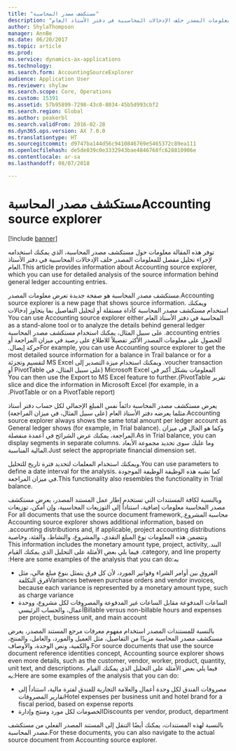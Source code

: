 ```yaml
---
title: "مستكشف مصدر المحاسبة"
description: "توفر هذه المقالة معلومات حول مستكشف مصدر المحاسبة، الذي يمكنك استخدامه لإجراء تحليل مفصل للمعلومات المصدر خلف الإدخالات المحاسبية‬ في دفتر الأستاذ العام."
author: ShylaThompson
manager: AnnBe
ms.date: 06/20/2017
ms.topic: article
ms.prod: 
ms.service: dynamics-ax-applications
ms.technology: 
ms.search.form: AccountingSourceExplorer
audience: Application User
ms.reviewer: shylaw
ms.search.scope: Core, Operations
ms.custom: 15391
ms.assetid: 57b95899-7298-43c0-8034-45b5d993cbf2
ms.search.region: Global
ms.author: peakerbl
ms.search.validFrom: 2016-02-28
ms.dyn365.ops.version: AX 7.0.0
ms.translationtype: HT
ms.sourcegitcommit: d9747ba144d56c9410846769e5465372c89ea111
ms.openlocfilehash: de5de039c0e3332943bae4846768fc628810906e
ms.contentlocale: ar-sa
ms.lasthandoff: 08/07/2018

---
```


# <a name="accounting-source-explorer"></a><span data-ttu-id="a3591-103">مستكشف مصدر المحاسبة</span><span class="sxs-lookup"><span data-stu-id="a3591-103">Accounting source explorer</span></span>

[!include [banner](../includes/banner.md)]

<span data-ttu-id="a3591-104">توفر هذه المقالة معلومات حول مستكشف مصدر المحاسبة، الذي يمكنك استخدامه لإجراء تحليل مفصل للمعلومات المصدر خلف الإدخالات المحاسبية‬ في دفتر الأستاذ العام.</span><span class="sxs-lookup"><span data-stu-id="a3591-104">This article provides information about Accounting source explorer, which you can use for detailed analysis of the source information behind general ledger accounting entries.</span></span>

<span data-ttu-id="a3591-105">مستكشف مصدر المحاسبة هو صفحة جديدة تعرض معلومات المصدر.</span><span class="sxs-lookup"><span data-stu-id="a3591-105">Accounting source explorer is a new page that shows source information.</span></span> <span data-ttu-id="a3591-106">‏‫ويمكنك استخدام مستكشف مصدر المحاسبة كأداة مستقلة أو لتحليل التفاصيل بما يتجاوز إدخالات المحاسبة في دفتر الأستاذ العام.</span><span class="sxs-lookup"><span data-stu-id="a3591-106">You can use Accounting source explorer either as a stand-alone tool or to analyze the details behind general ledger accounting entries.</span></span> <span data-ttu-id="a3591-107">‏‫على سبيل المثال، يمكنك استخدام مستكشف مصدر المحاسبة للحصول على معلومات المصدر الأكثر تفصيلاً للاطلاع على رصيد في ميزان المراجعة أو حركة إيصال.‬</span><span class="sxs-lookup"><span data-stu-id="a3591-107">For example, you can use Accounting source explorer to get the most detailed source information for a balance in Trail balance or for a voucher transaction.</span></span> <span data-ttu-id="a3591-108">ويمكنك استخدام ميزة التصدير إلى MS Excel لتقسيم وتجزئة المعلومات بشكل أكبر في Microsoft Excel (على سبيل المثال، في PivotTable أو تقرير PivotTable).</span><span class="sxs-lookup"><span data-stu-id="a3591-108">You can then use the Export to MS Excel feature to further slice and dice the information in Microsoft Excel (for example, in a PivotTable or on a PivotTable report).</span></span>

<span data-ttu-id="a3591-109">يعرض مستكشف مصدر المحاسبة دائماً نفس المبلغ الإجمالي لكل حساب دفتر أستاذ مثلما يعرضه دفتر الأستاذ العام (على سبيل المثال، في ميزان المراجعة).</span><span class="sxs-lookup"><span data-stu-id="a3591-109">Accounting source explorer always shows the same total amount per ledger account as General ledger shows (for example, in Trial balance).</span></span> <span data-ttu-id="a3591-110">وكما هو الحال في ميزان المراجعة، يمكنك عرض الشرائح في أعمدة منفصلة.</span><span class="sxs-lookup"><span data-stu-id="a3591-110">As in Trial balance, you can display segments in separate columns.</span></span> <span data-ttu-id="a3591-111">وما عليك سوى تحديد مجموعة الأبعاد المالية المناسبة.</span><span class="sxs-lookup"><span data-stu-id="a3591-111">Just select the appropriate financial dimension set.</span></span> 

<span data-ttu-id="a3591-112">ويمكنك استخدام المعلمات لتحديد فترة تاريخ للتحليل.</span><span class="sxs-lookup"><span data-stu-id="a3591-112">You can use parameters to define a date interval for the analysis.</span></span> <span data-ttu-id="a3591-113">كما تشبه هذه الوظيفة الوظيفة الموجودة في ميزان المراجعة.</span><span class="sxs-lookup"><span data-stu-id="a3591-113">This functionality also resembles the functionality in Trial balance.</span></span>

<span data-ttu-id="a3591-114">‏‫وبالنسبة لكافة المستندات التي تستخدم إطار عمل المستند المصدر، يعرض مستكشف مصدر المحاسبة معلومات إضافية، استناداً إلى التوزيعات المحاسبية، وإن أمكن، توزيعات محاسبة المشروع.</span><span class="sxs-lookup"><span data-stu-id="a3591-114">For all documents that use the source document framework, Accounting source explorer shows additional information, based on accounting distributions and, if applicable, project accounting distributions.</span></span> <span data-ttu-id="a3591-115">وتتضمن هذه المعلومات نوع المبلغ النقدي، والمشروع، والنشاط، والفئة، وخاصية البند.</span><span class="sxs-lookup"><span data-stu-id="a3591-115">This information includes the monetary amount type, project, activity, category, and line property.</span></span> <span data-ttu-id="a3591-116">فيما يلي بعض الأمثلة على التحليل الذي يمكنك القيام به:</span><span class="sxs-lookup"><span data-stu-id="a3591-116">Here are some examples of the analysis that you can do:</span></span>

-   <span data-ttu-id="a3591-117">الفروق بين أوامر الشراء وفواتير المورد، لأن كل فرق يتمثل بنوع مبلغ مالي، مثل فرق التكلفة</span><span class="sxs-lookup"><span data-stu-id="a3591-117">Variances between purchase orders and vendor invoices, because each variance is represented by a monetary amount type, such as charge variance</span></span>
-   <span data-ttu-id="a3591-118">الساعات المدفوعة مقابل الساعات غير المدفوعة والمصروفات لكل مشروع، ووحدة أعمال، والحساب الرئيسي</span><span class="sxs-lookup"><span data-stu-id="a3591-118">Billable versus non-billable hours and expenses per project, business unit, and main account</span></span>

<span data-ttu-id="a3591-119">بالنسبة للمستندات المصدر استخدام مفهوم معرفات مرجع المستند المصدر، يعرض مستكشف مصدر المحاسبة مزيدًا من التفاصيل، مثل العميل والمورد، والعامل، والمنتج، والكمية، ونص الوحدة، والأوصاف.</span><span class="sxs-lookup"><span data-stu-id="a3591-119">For source documents that use the source document reference identities concept, Accounting source explorer shows even more details, such as the customer, vendor, worker, product, quantity, unit text, and descriptions.</span></span> <span data-ttu-id="a3591-120">فيما يلي بعض الأمثلة على التحليل الذي يمكنك القيام به:</span><span class="sxs-lookup"><span data-stu-id="a3591-120">Here are some examples of the analysis that you can do:</span></span>

-   <span data-ttu-id="a3591-121">مصروفات الفندق لكل وحدة أعمال والعلامة التجارية للفندق لفترة مالية، استناداً إلى تقارير المصروفات</span><span class="sxs-lookup"><span data-stu-id="a3591-121">Hotel expenses per business unit and hotel brand for a fiscal period, based on expense reports</span></span>
-   <span data-ttu-id="a3591-122">الخصومات لكل مورد ومنتج وإدارة</span><span class="sxs-lookup"><span data-stu-id="a3591-122">Discounts per vendor, product, department</span></span>

<span data-ttu-id="a3591-123">بالنسبة لهذه المستندات، يمكنك أيضًا التنقل إلى المستند المصدر الفعلي من مستكشف مصدر المحاسبة.</span><span class="sxs-lookup"><span data-stu-id="a3591-123">For these documents, you can also navigate to the actual source document from Accounting source explorer.</span></span>




